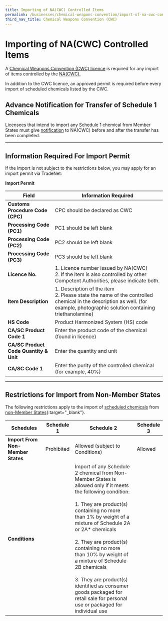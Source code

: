 ```yaml
---
title: Importing of NA(CWC) Controlled Items
permalink: /businesses/chemical-weapons-convention/import-of-na-cwc-controlled-items/
third_nav_title: Chemical Weapons Convention (CWC)
---
```


# Importing of NA(CWC) Controlled Items

A  [Chemical Weapons Convention (CWC) licence](/businesses/chemical-weapons-convention/licensing-requirements) is required for any import of items controlled by the  [NA(CWC).](/businesses/chemical-weapons-convention/introduction)

In addition to the CWC licence, an approved permit is required before every import of scheduled chemicals listed by the CWC.


## Advance Notification for Transfer of Schedule 1 Chemicals

Licensees that intend to import any Schedule 1 chemical from Member States must give [notification](/businesses/chemical-weapons-convention/declarations/advanced-notification-on-transfer-of-schedule-1-chemicals) to NA(CWC) before and after the transfer has been completed.

----

## Information Required For Import Permit

If the import is not subject to the restrictions below, you may apply for an import permit via TradeNet:

**Import Permit**

| Field | Information Required |
|---|---|
| **Customs Procedure Code (CPC)** | CPC should be declared as CWC |
| **Processing Code (PC1)** | PC1 should be left blank |
| **Processing Code (PC2)** | PC2 should be left blank |
| **Processing Code (PC3)** | PC3 should be left blank |
| **Licence No.** |  1. Licence number issued by NA(CWC) <br> 2. If the item is also controlled by other Competent Authorities, please indicate both. |
| **Item Description** | 1.   Description of the item <br> 2. Please state the name of the controlled chemical in the description as well. (for example, photographic solution containing triethanolamine) |
| **HS Code** | Product Harmonized System (HS) code |
| **CA/SC Product Code 1** | Enter the product code of the chemical (found in licence) |
| **CA/SC Product Code Quantity & Unit** | Enter the quantity and unit |
| **CA/SC Code 1** | Enter the purity of the controlled chemical (for example, 40%) |

----

## Restrictions for Import from Non-Member States

The following restrictions apply to the import of [scheduled chemicals](/files/businesses/Guide_to_NACWC_Lic_-_with_Sch_Chem_List-(2020).pdf) from [non-Member States](https://www.opcw.org/about-us/member-states){:target="_blank"}.

| Schedules | Schedule 1 | Schedule 2 |  Schedule 3 |
|---|---|---|---|
| **Import From Non-Member States** | Prohibited | Allowed (subject to Conditions) | Allowed |
| **Conditions** | | Import of any Schedule 2 chemical from Non-Member States is allowed only if it meets the following condition: <br><br> 1. They are product(s) containing no more than 1% by weight of a mixture of Schedule 2A or 2A* chemicals <br><br> 2. They are product(s) containing no more than 10% by weight of a mixture of Schedule 2B chemicals <br><br> 3.  They are product(s) identified as consumer goods packaged for retail sale for personal use or packaged for individual use | |
